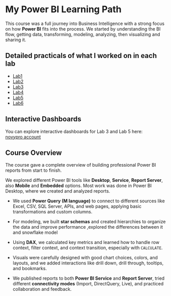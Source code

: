 # My Power BI Learning Path

This course was a full journey into Business Intelligence with a strong focus on how **Power BI** fits into the process. We started by understanding the BI flow, getting data, transforming, modeling, analyzing, then visualizing and sharing it.


## Detailed practicals of what I worked on in each lab
 - [Lab1](./Day01/)<br>
 - [Lab2](./Day02/)<br>
 - [Lab3](./Day03/)<br>
 - [Lab4](./Day04/)<br>
 - [Lab5](./Day05/)<br>
 - [Lab6](./Day06/)

## Interactive Dashboards
You can explore interactive dashboards for Lab 3 and Lab 5 here: 
<br> [novypro account](https://my.novypro.com/shahd-hesham)


## Course Overview

The course gave a complete overview of building professional Power BI reports from start to finish.

We explored different Power BI tools like **Desktop**, **Service**, **Report Server**, also **Mobile** and **Embedded** options. Most work was done in Power BI Desktop, where we created and analyzed reports.

- We used **Power Query (M language)** to connect to different sources like Excel, CSV, SQL Server, APIs, and web pages, applying basic transformations and custom columns.
    
- For modeling, we built **star schemas** and created hierarchies to organize the data and improve performance ,explored the differences between it and snowflake model 
    
- Using **DAX**, we calculated key metrics and learned how to handle row context, filter context, and context transition, especially with `CALCULATE`.
    
- Visuals were carefully designed with good chart choices, colors, and layouts, and we added interactions like drill down, drill through, tooltips, and bookmarks.
    
- We published reports to both **Power BI Service** and **Report Server**, tried different **connectivity modes** (Import, DirectQuery, Live), and practiced collaboration and feedback.
